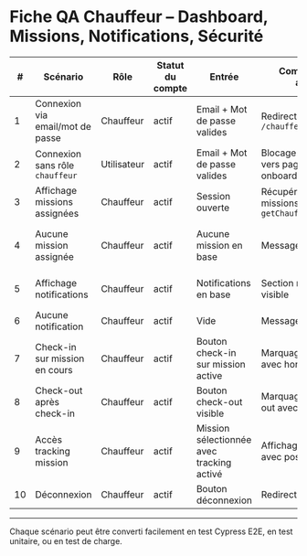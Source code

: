 # Fiche QA Chauffeur – Dashboard, Missions, Notifications, Sécurité

| #  | Scénario                         | Rôle        | Statut du compte | Entrée                                    | Comportement attendu                                   | Résultat attendu                    | Message affiché                 |
| -- | -------------------------------- | ----------- | ---------------- | ----------------------------------------- | ------------------------------------------------------ | ----------------------------------- | ------------------------------- |
| 1  | Connexion via email/mot de passe | Chauffeur   | actif            | Email + Mot de passe valides              | Redirection vers `/chauffeur/dashboard`                | Dashboard chargé                    | –                               |
| 2  | Connexion sans rôle `chauffeur`  | Utilisateur | actif            | Email + Mot de passe valides              | Blocage + redirection vers page d’erreur ou onboarding | Accès refusé                        | "Accès non autorisé"            |
| 3  | Affichage missions assignées     | Chauffeur   | actif            | Session ouverte                           | Récupération des missions via `getChauffeurMissions()` | Liste des missions affichée         | –                               |
| 4  | Aucune mission assignée          | Chauffeur   | actif            | Aucune mission en base                    | Message d’absence                                      | Message : "Aucune mission en cours" | "Aucune mission en cours."      |
| 5  | Affichage notifications          | Chauffeur   | actif            | Notifications en base                     | Section notifications visible                          | Liste notifications affichée        | –                               |
| 6  | Aucune notification              | Chauffeur   | actif            | Vide                                      | Message d’absence                                      | "Aucune notification"               | "Aucune notification."          |
| 7  | Check-in sur mission en cours    | Chauffeur   | actif            | Bouton check-in sur mission active        | Marquage du check-in avec horodatage                   | Check-in enregistré dans base       | "Check-in effectué à [heure]"  |
| 8  | Check-out après check-in         | Chauffeur   | actif            | Bouton check-out visible                  | Marquage du check-out avec horodatage                  | Check-out enregistré                | "Check-out effectué à [heure]" |
| 9  | Accès tracking mission           | Chauffeur   | actif            | Mission sélectionnée avec tracking activé | Affichage Google Maps avec position                    | Position affichée et mise à jour    | –                               |
| 10 | Déconnexion                      | Chauffeur   | actif            | Bouton déconnexion                        | Redirection vers `/login`                              | Session détruite                    | –                               |

---

Chaque scénario peut être converti facilement en test Cypress E2E, en test unitaire, ou en test de charge.
